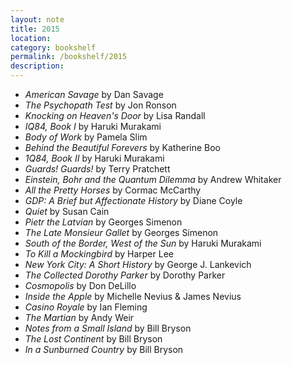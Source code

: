 ```yaml
---
layout: note
title: 2015
location:
category: bookshelf
permalink: /bookshelf/2015
description:
---
```


- _American Savage_ by Dan Savage
- _The Psychopath Test_ by Jon Ronson
- _Knocking on Heaven's Door_ by Lisa Randall
- _IQ84, Book I_ by Haruki Murakami
- _Body of Work_ by Pamela Slim
- _Behind the Beautiful Forevers_ by Katherine Boo
- _1Q84, Book II_ by Haruki Murakami
- _Guards! Guards!_ by Terry Pratchett
- _Einstein, Bohr and the Quantum Dilemma_ by Andrew Whitaker
- _All the Pretty Horses_ by Cormac McCarthy
- _GDP: A Brief but Affectionate History_ by Diane Coyle
- _Quiet_ by Susan Cain
- _Pietr the Latvian_ by Georges Simenon
- _The Late Monsieur Gallet_ by Georges Simenon
- _South of the Border, West of the Sun_ by Haruki Murakami
- _To Kill a Mockingbird_ by Harper Lee
- _New York City: A Short History_ by George J. Lankevich
- _The Collected Dorothy Parker_ by Dorothy Parker
- _Cosmopolis_ by Don DeLillo
- _Inside the Apple_ by Michelle Nevius & James Nevius
- _Casino Royale_ by Ian Fleming
- _The Martian_ by Andy Weir
- _Notes from a Small Island_ by Bill Bryson
- _The Lost Continent_ by Bill Bryson
- _In a Sunburned Country_ by Bill Bryson